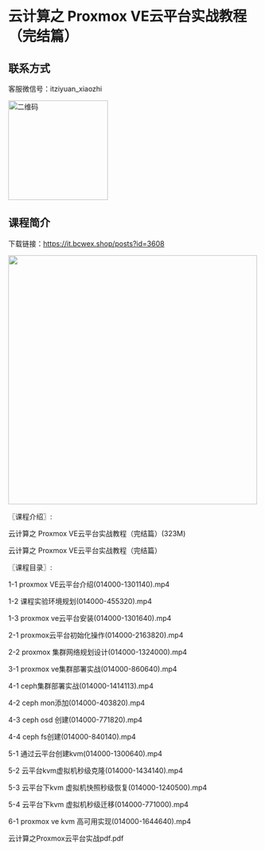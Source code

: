# 云计算之 Proxmox VE云平台实战教程（完结篇）

## 联系方式

客服微信号：itziyuan_xiaozhi

<img src="https://ziyuanyun.oss-cn-guangzhou.aliyuncs.com/common/20240614073449/666b82192834a.jpg" width="200" height="200" alt="二维码">

## 课程简介

下载链接：https://it.bcwex.shop/posts?id=3608

<img src="https://ziyuanyun.oss-cn-guangzhou.aliyuncs.com/yun/20240515185236/664493f44af42.jpg" width="500" alt="">

  〖课程介绍〗:

 云计算之 Proxmox VE云平台实战教程（完结篇）(323M)

 云计算之 Proxmox VE云平台实战教程（完结篇）



 〖课程目录〗:

  

 1-1 proxmox VE云平台介绍(014000-1301140).mp4

 1-2 课程实验环境规划(014000-455320).mp4

 1-3 proxmox ve云平台安装(014000-1301640).mp4

 2-1 proxmox云平台初始化操作(014000-2163820).mp4

 2-2 proxmox 集群网络规划设计(014000-1324000).mp4

 3-1 proxmox ve集群部署实战(014000-860640).mp4

 4-1 ceph集群部署实战(014000-1414113).mp4

 4-2 ceph mon添加(014000-403820).mp4

 4-3 ceph osd 创建(014000-771820).mp4

 4-4 ceph fs创建(014000-840140).mp4

 5-1 通过云平台创建kvm(014000-1300640).mp4

 5-2 云平台kvm虚拟机秒级克隆(014000-1434140).mp4

 5-3 云平台下kvm 虚拟机快照秒级恢复(014000-1240500).mp4

 5-4 云平台下kvm 虚拟机秒级迁移(014000-771000).mp4

 6-1 proxmox ve kvm 高可用实现(014000-1644640).mp4

 云计算之Proxmox云平台实战pdf.pdf

  